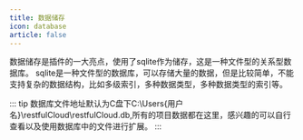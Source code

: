 ```yaml
---
title: 数据储存
icon: database
article: false
---
```

数据储存是插件的一大亮点，使用了sqlite作为储存，这是一种文件型的关系型数据库。 sqlite是一种文件型的数据库，可以存储大量的数据，但是比较简单，不能支持复杂的数据结构，比如多级索引，多种数据类型，多种数据类型的索引等。

::: tip
数据库文件地址默认为C盘下C:\Users\{用户名}\restfulCloud\restfulCloud.db,所有的项目数据都在这里，感兴趣的可以自行查看以及使用数据库中的文件进行扩展。
:::

